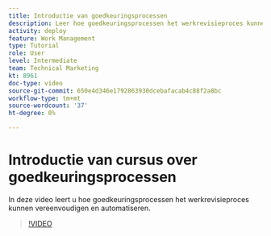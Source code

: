 ```yaml
---
title: Introductie van goedkeuringsprocessen
description: Leer hoe goedkeuringsprocessen het werkrevisieproces kunnen vereenvoudigen en automatiseren.
activity: deploy
feature: Work Management
type: Tutorial
role: User
level: Intermediate
team: Technical Marketing
kt: 8961
doc-type: video
source-git-commit: 650e4d346e1792863930dcebafacab4c88f2a8bc
workflow-type: tm+mt
source-wordcount: '37'
ht-degree: 0%

---
```


# Introductie van cursus over goedkeuringsprocessen

In deze video leert u hoe goedkeuringsprocessen het werkrevisieproces kunnen vereenvoudigen en automatiseren.

>[!VIDEO](https://video.tv.adobe.com/v/335224/?quality=12&learn=on)
